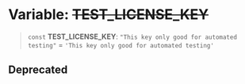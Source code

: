 # Variable: ~~TEST\_LICENSE\_KEY~~

> `const` **TEST\_LICENSE\_KEY**: `"This key only good for automated testing"` = `'This key only good for automated testing'`

## Deprecated

